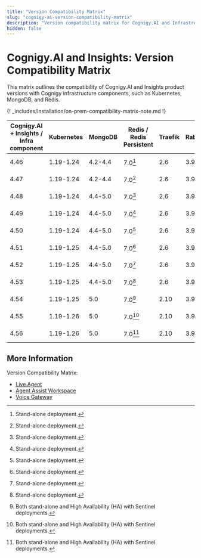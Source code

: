 ```yaml
---
title: "Version Compatibility Matrix"
slug: "cognigy-ai-version-compatibility-matrix"
description: "Version compatibility matrix for Cognigy.AI and Infrastructure Components provides valuable insights and ensures seamless integration and upgrades for optimal performance."
hidden: false
---
```


# Cognigy.AI and Insights: Version Compatibility Matrix

This matrix outlines the compatibility of Cognigy.AI and Insights product versions with Cognigy infrastructure components,
such as Kubernetes, MongoDB, and Redis. 

{! _includes/installation/on-prem-compatibility-matrix-note.md !}

| Cognigy.AI + Insights /<br> Infra component | Kubernetes | MongoDB | Redis / Redis Persistent | Traefik | RabbitMQ | Helm          |
|---------------------------------------------|------------|---------|--------------------------|---------|----------|---------------|
| 4.46                                        | 1.19-1.24  | 4.2-4.4 | 7.0[^*]                  | 2.6     | 3.9      | 3.8 or higher |
| 4.47                                        | 1.19-1.24  | 4.2-4.4 | 7.0[^*]                  | 2.6     | 3.9      | 3.8 or higher |
| 4.48                                        | 1.19-1.24  | 4.4-5.0 | 7.0[^*]                  | 2.6     | 3.9      | 3.8 or higher |
| 4.49                                        | 1.19-1.24  | 4.4-5.0 | 7.0[^*]                  | 2.6     | 3.9      | 3.8 or higher |
| 4.50                                        | 1.19-1.24  | 4.4-5.0 | 7.0[^*]                  | 2.6     | 3.9      | 3.8 or higher |
| 4.51                                        | 1.19-1.25  | 4.4-5.0 | 7.0[^*]                  | 2.6     | 3.9      | 3.8 or higher |
| 4.52                                        | 1.19-1.25  | 4.4-5.0 | 7.0[^*]                  | 2.6     | 3.9      | 3.8 or higher |
| 4.53                                        | 1.19-1.25  | 4.4-5.0 | 7.0[^*]                  | 2.6     | 3.9      | 3.8 or higher |
| 4.54                                        | 1.19-1.25  | 5.0     | 7.0[^**]                 | 2.10    | 3.9      | 3.9 or higher |
| 4.55                                        | 1.19-1.26  | 5.0     | 7.0[^**]                 | 2.10    | 3.9      | 3.9 or higher |
| 4.56                                        | 1.19-1.26  | 5.0     | 7.0[^**]                 | 2.10    | 3.9      | 3.9 or higher |

[^*]: Stand-alone deployment.

[^**]: Both stand-alone and High Availability (HA) with Sentinel deployments.

## More Information

Version Compatibility Matrix:

- [Live Agent](../../live-agent/installation/deployment/version-compatibility-matrix.md)
- [Agent Assist Workspace](../../agent-assist/installation/version-compatibility-matrix.md)
- [Voice Gateway](../../voicegateway/installation/version-compatibility-matrix.md)
